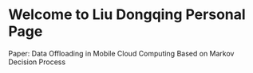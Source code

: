 # Welcome to Liu Dongqing Personal Page

Paper: Data Offloading in Mobile Cloud Computing Based on Markov Decision Process
